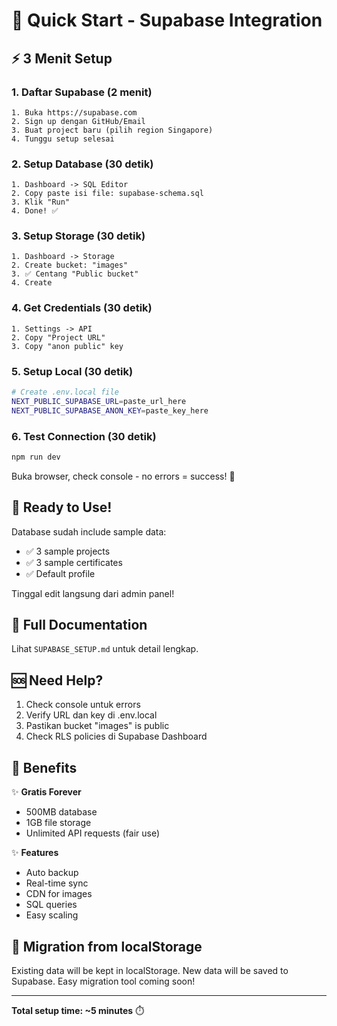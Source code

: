 # 🎯 Quick Start - Supabase Integration

## ⚡ 3 Menit Setup

### 1. Daftar Supabase (2 menit)
```
1. Buka https://supabase.com
2. Sign up dengan GitHub/Email
3. Buat project baru (pilih region Singapore)
4. Tunggu setup selesai
```

### 2. Setup Database (30 detik)
```
1. Dashboard -> SQL Editor
2. Copy paste isi file: supabase-schema.sql
3. Klik "Run"
4. Done! ✅
```

### 3. Setup Storage (30 detik)
```
1. Dashboard -> Storage
2. Create bucket: "images"
3. ✅ Centang "Public bucket"
4. Create
```

### 4. Get Credentials (30 detik)
```
1. Settings -> API
2. Copy "Project URL"
3. Copy "anon public" key
```

### 5. Setup Local (30 detik)
```bash
# Create .env.local file
NEXT_PUBLIC_SUPABASE_URL=paste_url_here
NEXT_PUBLIC_SUPABASE_ANON_KEY=paste_key_here
```

### 6. Test Connection (30 detik)
```bash
npm run dev
```

Buka browser, check console - no errors = success! 🎉

## 🚀 Ready to Use!

Database sudah include sample data:
- ✅ 3 sample projects
- ✅ 3 sample certificates  
- ✅ Default profile

Tinggal edit langsung dari admin panel!

## 📖 Full Documentation

Lihat `SUPABASE_SETUP.md` untuk detail lengkap.

## 🆘 Need Help?

1. Check console untuk errors
2. Verify URL dan key di .env.local
3. Pastikan bucket "images" is public
4. Check RLS policies di Supabase Dashboard

## 🎁 Benefits

✨ **Gratis Forever**
- 500MB database
- 1GB file storage
- Unlimited API requests (fair use)

✨ **Features**
- Auto backup
- Real-time sync
- CDN for images
- SQL queries
- Easy scaling

## 🔄 Migration from localStorage

Existing data will be kept in localStorage.
New data will be saved to Supabase.
Easy migration tool coming soon!

---

**Total setup time: ~5 minutes** ⏱️